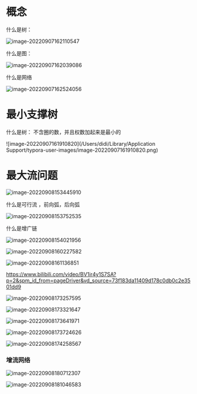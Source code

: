 





# 概念

什么是树：



![image-20220907162110547](http://guxiangflyimagebucket.oss-cn-beijing.aliyuncs.com/img/image-20220907162110547.png)



什么是图：

![image-20220907162039086](http://guxiangflyimagebucket.oss-cn-beijing.aliyuncs.com/img/image-20220907162039086.png)





什么是网络

![image-20220907162524056](http://guxiangflyimagebucket.oss-cn-beijing.aliyuncs.com/img/image-20220907162524056.png)



# 最小支撑树

什么是树： 不含圈的数，并且权数加起来是最小的

![image-20220907161910820](/Users/didi/Library/Application Support/typora-user-images/image-20220907161910820.png)







# 最大流问题

![image-20220908153445910](http://guxiangflyimagebucket.oss-cn-beijing.aliyuncs.com/img/image-20220908153445910.png)







什么是可行流 ，前向弧，后向弧

![image-20220908153752535](http://guxiangflyimagebucket.oss-cn-beijing.aliyuncs.com/img/image-20220908153752535.png)





什么是增广链



![image-20220908154021956](http://guxiangflyimagebucket.oss-cn-beijing.aliyuncs.com/img/image-20220908154021956.png)





![image-20220908160227582](http://guxiangflyimagebucket.oss-cn-beijing.aliyuncs.com/img/image-20220908160227582.png)







![image-20220908161136851](http://guxiangflyimagebucket.oss-cn-beijing.aliyuncs.com/img/image-20220908161136851.png)







https://www.bilibili.com/video/BV1ir4y1S7SA?p=2&spm_id_from=pageDriver&vd_source=73f183da11409d178c0db0c2e3501dd9

![image-20220908173257595](http://guxiangflyimagebucket.oss-cn-beijing.aliyuncs.com/img/image-20220908173257595.png)

![image-20220908173321647](http://guxiangflyimagebucket.oss-cn-beijing.aliyuncs.com/img/image-20220908173321647.png)

![image-20220908173641971](http://guxiangflyimagebucket.oss-cn-beijing.aliyuncs.com/img/image-20220908173641971.png)



![image-20220908173724626](http://guxiangflyimagebucket.oss-cn-beijing.aliyuncs.com/img/image-20220908173724626.png)







![image-20220908174258567](http://guxiangflyimagebucket.oss-cn-beijing.aliyuncs.com/img/image-20220908174258567.png)





### 增流网络

![image-20220908180712307](http://guxiangflyimagebucket.oss-cn-beijing.aliyuncs.com/img/image-20220908180712307.png)







![image-20220908181046583](http://guxiangflyimagebucket.oss-cn-beijing.aliyuncs.com/img/image-20220908181046583.png)